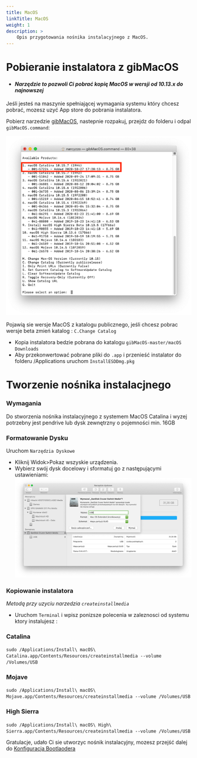 ```yaml
---
title: MacOS
linkTitle: MacOS
weight: 1
description: >
    Opis przygotowania nośnika instalacyjnego z MacOS.
---
```



# Pobieranie instalatora z gibMacOS

* ####  *Narzędzie to pozwoli Ci pobrać kopię MacOS w wersji od 10.13.x do najnowszej* 

Jeśli jesteś na maszynie spełniającej wymagania systemu który chcesz pobrać, mozesz uzyć App store do pobrania instalatora.

Pobierz narzedzie [gibMacOS](https://github.com/corpnewt/gibMacOS), nastepnie rozpakuj, przejdz do folderu i odpal `gibMacOS.command`:

![alt](gibmacos.png)

Pojawią sie wersje MacOS z katalogu publicznego, jeśli chcesz pobrac wersje beta zmień katalog : `C.Change Catalog`

* Kopia instalatora bedzie pobrana do katalogu `gibMacOS-master/macOS Downloads`
* Aby przekonwertować pobrane pliki do `.app` i przenieść instalator do folderu /Applications uruchom `InstallESDDmg.pkg`

# Tworzenie nośnika instalacjnego

### Wymagania 

Do stworzenia nośnika instalacyjnego z systemem MacOS Catalina i wyzej potrzebny jest pendrive lub dysk zewnętrzny o pojemności min. 16GB 

### Formatowanie Dysku

Uruchom `Narzędzia Dyskowe` 

* Kliknij Widok>Pokaz wszyskie urządzenia.
* Wybierz swój dysk docelowy i sformatuj go z następującymi ustawieniami:
![alt](diskutility.png)

### Kopiowanie instalatora
*Metodą przy uzyciu narzedzia `createinstallmedia`*
 
 * Uruchom `Terminal` i wpisz ponizsze polecenia w zaleznosci od systemu ktory instalujesz :
 
### Catalina
`sudo /Applications/Install\ macOS\ Catalina.app/Contents/Resources/createinstallmedia --volume /Volumes/USB`

### Mojave 
`sudo /Applications/Install\ macOS\ Mojave.app/Contents/Resources/createinstallmedia --volume /Volumes/USB`

### High Sierra
`sudo /Applications/Install\ macOS\ High\ Sierra.app/Contents/Resources/createinstallmedia --volume /Volumes/USB`

Gratulacje, udało Ci sie utworzyc nośnik instalacyjny, mozesz przejść dalej do [Konfiguracja Bootlaodera](/hackintoshpolska-docs/content/pl/docs/bootloader/_index.md)